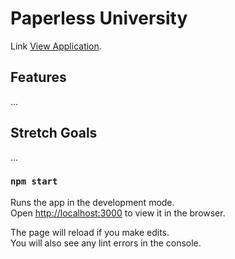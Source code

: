 # Paperless University

Link [View Application](https://mike3osei.github.io/pap-university/#/).

## Features
...

## Stretch Goals
...

### `npm start`

Runs the app in the development mode.\
Open [http://localhost:3000](http://localhost:3000) to view it in the browser.

The page will reload if you make edits.\
You will also see any lint errors in the console.



